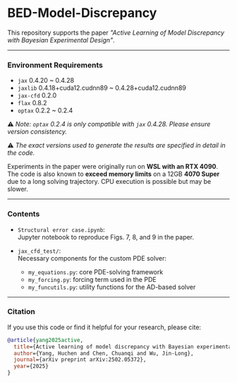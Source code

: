 # BED-Model-Discrepancy

This repository supports the paper *"Active Learning of Model Discrepancy with Bayesian Experimental Design"*.

---

### Environment Requirements

- `jax`         0.4.20 ~ 0.4.28  
- `jaxlib`      0.4.18+cuda12.cudnn89 ~ 0.4.28+cuda12.cudnn89  
- `jax-cfd`     0.2.0  
- `flax`        0.8.2  
- `optax`       0.2.2 ~ 0.2.4  

⚠️ *Note: `optax` 0.2.4 is only compatible with `jax` 0.4.28. Please ensure version consistency.*

⚠️ *The exact versions used to generate the results are specified in detail in the code.*

Experiments in the paper were originally run on **WSL with an RTX 4090**. The code is also known to **exceed memory limits** on a 12GB **4070 Super** due to a long solving trajectory. CPU execution is possible but may be slower.

---

### Contents

- `Structural error case.ipynb`:  
  Jupyter notebook to reproduce Figs. 7, 8, and 9 in the paper.

- `jax_cfd_test/`:  
  Necessary components for the custom PDE solver:
  - `my_equations.py`: core PDE-solving framework  
  - `my_forcing.py`: forcing term used in the PDE  
  - `my_funcutils.py`: utility functions for the AD-based solver

---

### Citation
If you use this code or find it helpful for your research, please cite:

```bibtex
@article{yang2025active,
  title={Active learning of model discrepancy with Bayesian experimental design},
  author={Yang, Huchen and Chen, Chuanqi and Wu, Jin-Long},
  journal={arXiv preprint arXiv:2502.05372},
  year={2025}
}
